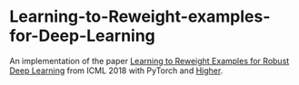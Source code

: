 # Learning-to-Reweight-examples-for-Deep-Learning

An implementation of the paper [Learning to Reweight Examples for Robust Deep Learning](https://arxiv.org/abs/1803.09050) from ICML 2018 with PyTorch and [Higher](https://github.com/facebookresearch/higher).
